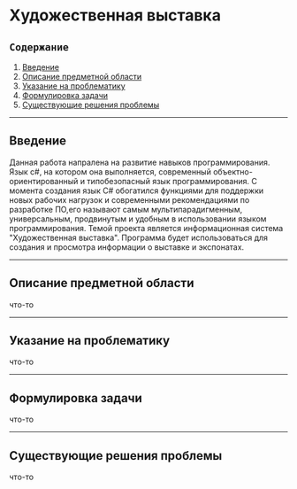 # Художественная выставка
## `Содержание`
1) [Введение](#введение)
2) [Описание предметной области](#по)
3) [Указание на проблематику](#проблематика)
4) [Формулировка задачи](#формулировка_задачи)
5) [Существующие решения проблемы](#решения_проблемы)
***
## Введение <a name="введение"></a>
Данная работа напралена на развитие навыков программирования. Язык c#, на котором она выполняется, современный объектно-ориентированный и типобезопасный язык программирования. С момента создания язык C# обогатился функциями для поддержки новых рабочих нагрузок и современными рекомендациями по разработке ПО,его называют самым мультипарадигменным, универсальным, продвинутым и удобным в использовании языком программирования.
Темой проекта является информационная система "Художественная выставка". Программа будет использоваться для создания и просмотра информации о выставке и экспонатах.
***
## Описание предметной области <a name="по"></a>
что-то
***
## Указание на проблематику <a name="проблематика"></a>
что-то
***
## Формулировка задачи <a name="формулировка_задачи"></a>
что-то
***
## Существующие решения проблемы <a name="решения_проблемы"></a>
что-то
